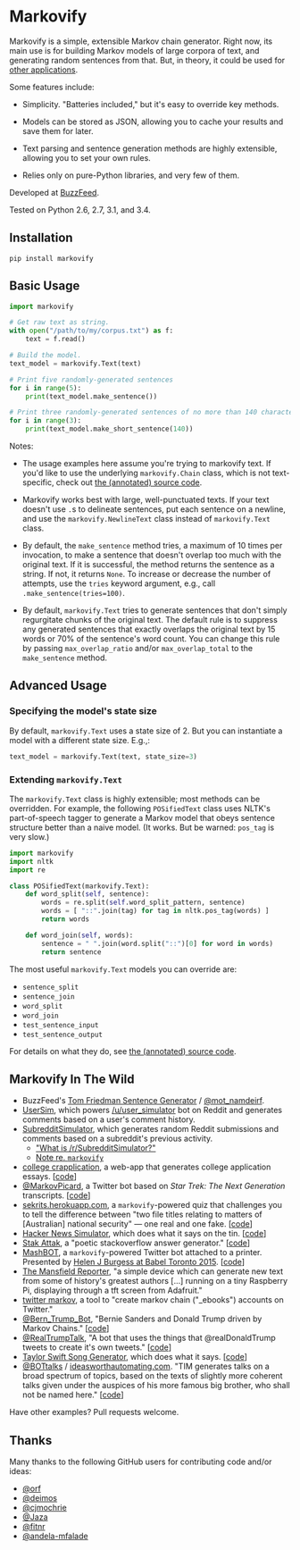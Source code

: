 # Markovify

Markovify is a simple, extensible Markov chain generator. Right now, its main use is for building Markov models of large corpora of text, and generating random sentences from that. But, in theory, it could be used for [other applications](http://en.wikipedia.org/wiki/Markov_chain#Applications).

Some features include:

- Simplicity. "Batteries included," but it's easy to override key methods.

- Models can be stored as JSON, allowing you to cache your results and save them for later.

- Text parsing and sentence generation methods are highly extensible, allowing you to set your own rules.

- Relies only on pure-Python libraries, and very few of them.

Developed at [BuzzFeed](http://www.buzzfeed.com/).

Tested on Python 2.6, 2.7, 3.1, and 3.4.

## Installation

```
pip install markovify
```

## Basic Usage

```python
import markovify

# Get raw text as string.
with open("/path/to/my/corpus.txt") as f:
    text = f.read()

# Build the model.
text_model = markovify.Text(text)

# Print five randomly-generated sentences
for i in range(5):
    print(text_model.make_sentence())

# Print three randomly-generated sentences of no more than 140 characters
for i in range(3):
    print(text_model.make_short_sentence(140))
```

Notes:

- The usage examples here assume you're trying to markovify text. If you'd like to use the underlying `markovify.Chain` class, which is not text-specific, check out [the (annotated) source code](markovify/model.py).

- Markovify works best with large, well-punctuated texts. If your text doesn't use `.`s to delineate sentences, put each sentence on a newline, and use the `markovify.NewlineText` class instead of `markovify.Text` class.

- By default, the `make_sentence` method tries, a maximum of 10 times per invocation, to make a sentence that doesn't overlap too much with the original text. If it is successful, the method returns the sentence as a string. If not, it returns `None`. To increase or decrease the number of attempts, use the `tries` keyword argument, e.g., call `.make_sentence(tries=100)`.

- By default, `markovify.Text` tries to generate sentences that don't simply regurgitate chunks of the original text. The default rule is to suppress any generated sentences that exactly overlaps the original text by 15 words or 70% of the sentence's word count. You can change this rule by passing `max_overlap_ratio` and/or `max_overlap_total` to the `make_sentence` method.

## Advanced Usage

### Specifying the model's state size

By default, `markovify.Text` uses a state size of 2. But you can instantiate a model with a different state size. E.g.,:

```python
text_model = markovify.Text(text, state_size=3)
```

### Extending `markovify.Text`

The `markovify.Text` class is highly extensible; most methods can be overridden. For example, the following `POSifiedText` class uses NLTK's part-of-speech tagger to generate a Markov model that obeys sentence structure better than a naive model. (It works. But be warned: `pos_tag` is very slow.)

```python
import markovify
import nltk
import re

class POSifiedText(markovify.Text):
    def word_split(self, sentence):
        words = re.split(self.word_split_pattern, sentence)
        words = [ "::".join(tag) for tag in nltk.pos_tag(words) ]
        return words

    def word_join(self, words):
        sentence = " ".join(word.split("::")[0] for word in words)
        return sentence
```

The most useful `markovify.Text` models you can override are:

- `sentence_split`
- `sentence_join`
- `word_split`
- `word_join`
- `test_sentence_input`
- `test_sentence_output`

For details on what they do, see [the (annotated) source code](markovify/text.py).

## Markovify In The Wild

- BuzzFeed's [Tom Friedman Sentence Generator](http://www.buzzfeed.com/jsvine/the-tom-friedman-sentence-generator) / [@mot_namdeirf](https://twitter.com/mot_namdeirf).
- [UserSim](https://github.com/trambelus/UserSim), which powers [/u/user_simulator](https://www.reddit.com/user/user_simulator) bot on Reddit and generates comments based on a user's comment history.
- [SubredditSimulator](https://www.reddit.com/r/SubredditSimulator), which generates random Reddit submissions and comments based on a subreddit's previous activity.
    - ["What is /r/SubredditSimulator?"](https://www.reddit.com/r/SubredditSimulator/comments/391ria/what_is_rsubredditsimulator/)
    - [Note re. `markovify`](https://www.reddit.com/r/SubredditSimMeta/comments/3d910r/i_was_inspired_by_this_place_and_made_a_twitter/ct3vjp0)
- [college crapplication](http://college-crapplication.appspot.com/), a web-app that generates college application essays. [[code](https://github.com/mattr555/college-crapplication)]
- [@MarkovPicard](https://twitter.com/MarkovPicard), a Twitter bot based on *Star Trek: The Next Generation* transcripts. [[code](https://github.com/rdsheppard95/MarkovPicard)]
- [sekrits.herokuapp.com](https://sekrits.herokuapp.com/), a `markovify`-powered quiz that challenges you to tell the difference between "two file titles relating to matters of [Australian] national security" — one real and one fake. [[code](https://sekrits.herokuapp.com/)]
- [Hacker News Simulator](http://news.ycombniator.com/), which does what it says on the tin. [[code](https://github.com/orf/hnewssimulator)]
- [Stak Attak](http://www.stakattak.me/), a "poetic stackoverflow answer generator." [[code](https://github.com/theannielin/hackharvard)]
- [MashBOT](https://twitter.com/mashomatic), a `markovify`-powered Twitter bot attached to a printer. Presented by [Helen J Burgess at Babel Toronto 2015](http://electric.press/mash/). [[code](https://github.com/hyperrhiz/mashbot)]
- [The Mansfield Reporter](http://maxlupo.com/mansfield-reporter/), "a simple device which can generate new text from some of history's greatest authors [...] running on a tiny Raspberry Pi, displaying through a tft screen from Adafruit." 
- [twitter markov](https://github.com/fitnr/twitter_markov), a tool to "create markov chain ("_ebooks") accounts on Twitter."
- [@Bern_Trump_Bot](https://twitter.com/bern_trump_bot), "Bernie Sanders and Donald Trump driven by Markov Chains." [[code](https://github.com/MichaelMartinez/Bern_Trump_Bot)]
- [@RealTrumpTalk](https://twitter.com/RealTrumpTalk), "A bot that uses the things that @realDonaldTrump tweets to create it's own tweets." [[code](https://github.com/CastleCorp/TrumpTalk)]
- [Taylor Swift Song Generator](http://taytay.mlavin.org/), which does what it says. [[code](https://github.com/caktus/taytay)]
- [@BOTtalks](https://twitter.com/bottalks) / [ideasworthautomating.com](http://ideasworthautomating.com/). "TIM generates talks on a broad spectrum of topics, based on the texts of slightly more coherent talks given under the auspices of his more famous big brother, who shall not be named here." [[code](https://github.com/alexislloyd/tedbot)]

Have other examples? Pull requests welcome.

## Thanks

Many thanks to the following GitHub users for contributing code and/or ideas:

- [@orf](https://github.com/orf)
- [@deimos](https://github.com/deimos)
- [@cjmochrie](https://github.com/cjmochrie)
- [@Jaza](https://github.com/Jaza)
- [@fitnr](https://github.com/fitnr)
- [@andela-mfalade](https://github.com/andela-mfalade)

